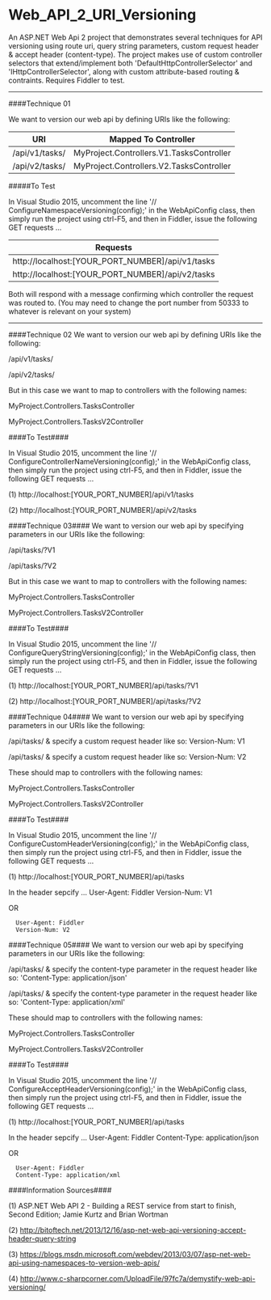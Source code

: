 # Web_API_2_URI_Versioning
An ASP.NET Web Api 2 project that demonstrates several techniques for API versioning using route uri, query string parameters, custom request header & accept header (content-type). The project makes use of custom controller selectors that extend/implement both 'DefaultHttpControllerSelector' and 'IHttpControllerSelector', along with custom attribute-based routing & contraints. Requires Fiddler to test.

---
####Technique 01

We want to version our web api by defining URIs like the following:

|URI|Mapped To Controller|
|---|--------------------|
|/api/v1/tasks/|MyProject.Controllers.V1.TasksController|
|/api/v2/tasks/|MyProject.Controllers.V2.TasksController


#####To Test

In Visual Studio 2015, uncomment the line '// ConfigureNamespaceVersioning(config);' in the WebApiConfig class, then simply run the project using ctrl-F5, and then in Fiddler, issue the following GET requests ...

|Requests|
|--------|
|http://localhost:[YOUR_PORT_NUMBER]/api/v1/tasks|
|http://localhost:[YOUR_PORT_NUMBER]/api/v2/tasks|


Both will respond with a message confirming which controller the request was routed to. (You may need to change the port number from 50333 to whatever is relevant on your system)

---

####Technique 02
We want to version our web api by defining URIs like the following:

/api/v1/tasks/

/api/v2/tasks/


But in this case we want to map to controllers with the following names:

MyProject.Controllers.TasksController

MyProject.Controllers.TasksV2Controller



####To Test####

In Visual Studio 2015, uncomment the line '// ConfigureControllerNameVersioning(config);' in the WebApiConfig class, then simply run the project using ctrl-F5, and then in Fiddler, issue the following GET requests ...

(1) http://localhost:[YOUR_PORT_NUMBER]/api/v1/tasks

(2) http://localhost:[YOUR_PORT_NUMBER]/api/v2/tasks


####Technique 03####
We want to version our web api by specifying parameters in our URIs like the following:

/api/tasks/?V1

/api/tasks/?V2


But in this case we want to map to controllers with the following names:

MyProject.Controllers.TasksController

MyProject.Controllers.TasksV2Controller



####To Test####

In Visual Studio 2015, uncomment the line '// ConfigureQueryStringVersioning(config);' in the WebApiConfig class, then simply run the project using ctrl-F5, and then in Fiddler, issue the following GET requests ...

(1) http://localhost:[YOUR_PORT_NUMBER]/api/tasks/?V1

(2) http://localhost:[YOUR_PORT_NUMBER]/api/tasks/?V2



####Technique 04####
We want to version our web api by specifying parameters in our URIs like the following:

/api/tasks/ & specify a custom request header like so: Version-Num: V1

/api/tasks/ & specify a custom request header like so: Version-Num: V2


These should map to controllers with the following names:

MyProject.Controllers.TasksController

MyProject.Controllers.TasksV2Controller



####To Test####

In Visual Studio 2015, uncomment the line '// ConfigureCustomHeaderVersioning(config);' in the WebApiConfig class, then simply run the project using ctrl-F5, and then in Fiddler, issue the following GET requests ...

(1) http://localhost:[YOUR_PORT_NUMBER]/api/tasks

In the header sepcify ...
      User-Agent: Fiddler
      Version-Num: V1

  OR

      User-Agent: Fiddler
      Version-Num: V2



####Technique 05####
We want to version our web api by specifying parameters in our URIs like the following:

/api/tasks/ & specify the content-type parameter in the request header like so: 'Content-Type: application/json'

/api/tasks/ & specify the content-type parameter in the request header like so: 'Content-Type: application/xml'


These should map to controllers with the following names:

MyProject.Controllers.TasksController

MyProject.Controllers.TasksV2Controller



####To Test####

In Visual Studio 2015, uncomment the line '// ConfigureAcceptHeaderVersioning(config);' in the WebApiConfig class, then simply run the project using ctrl-F5, and then in Fiddler, issue the following GET requests ...

(1) http://localhost:[YOUR_PORT_NUMBER]/api/tasks

In the header sepcify ...
      User-Agent: Fiddler
      Content-Type: application/json

  OR

      User-Agent: Fiddler
      Content-Type: application/xml
      
      
      
####Information Sources####

(1) ASP.NET Web API 2 - Building a REST service from start to finish, Second Edition; Jamie Kurtz and Brian Wortman

(2) http://bitoftech.net/2013/12/16/asp-net-web-api-versioning-accept-header-query-string

(3) https://blogs.msdn.microsoft.com/webdev/2013/03/07/asp-net-web-api-using-namespaces-to-version-web-apis/

(4) http://www.c-sharpcorner.com/UploadFile/97fc7a/demystify-web-api-versioning/


